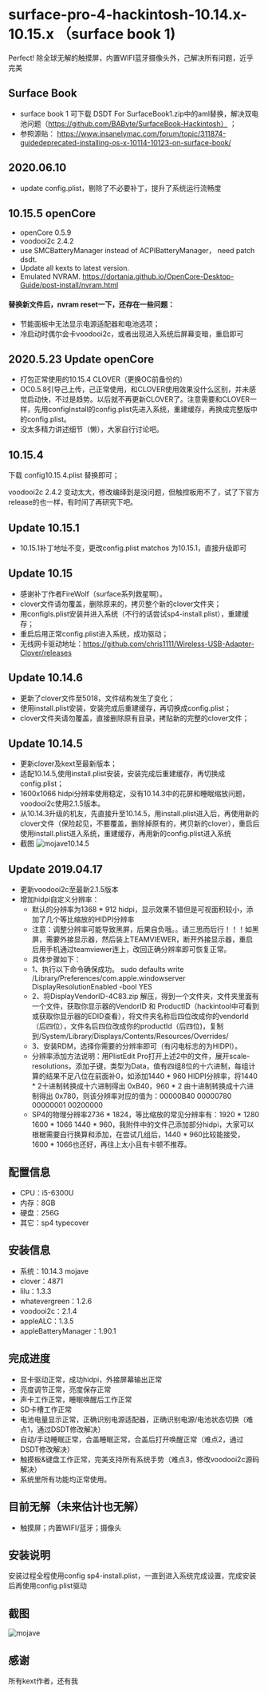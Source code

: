 # surface-pro-4-hackintosh-10.14.x-10.15.x （surface book 1)
Perfect! 除全球无解的触摸屏，内置WIFI蓝牙摄像头外，己解决所有问题，近乎完美
## Surface Book
* surface book 1 可下载 DSDT For SurfaceBook1.zip中的aml替换，解决双电池问题（https://github.com/BAByte/SurfaceBook-Hackintosh） ；
* 参照源贴： https://www.insanelymac.com/forum/topic/311874-guidedeprecated-installing-os-x-10114-10123-on-surface-book/
## 2020.06.10
* update config.plist，剔除了不必要补丁，提升了系统运行流畅度

## 10.15.5 openCore
* openCore 0.5.9
* voodooi2c 2.4.2
* use SMCBatteryManager instead of ACPIBatteryManager， need patch dsdt.
* Update all kexts to latest version.
* Emulated NVRAM. https://dortania.github.io/OpenCore-Desktop-Guide/post-install/nvram.html
#### 替换新文件后，nvram reset一下，还存在一些问题：
* 节能面板中无法显示电源适配器和电池选项；
* 冷启动时偶尔会卡voodooi2c，或者出现进入系统后屏幕变暗，重启即可

## 2020.5.23 Update openCore
* 打包正常使用的10.15.4 CLOVER（更换OC前备份的）
* OC0.5.8引导己上传，己正常使用，和CLOVER使用效果没什么区别，并未感觉启动快，不过是趋势。以后就不再更新CLOVER了。注意需要和CLOVER一样，先用configInstall的config.plist先进入系统，重建缓存，再换成完整版中的config.plist。
* 没太多精力讲述细节（懒），大家自行讨论吧。

## 10.15.4
下载 config10.15.4.plist 替换即可；

voodooi2c 2.4.2 变动太大，修改编绎到是没问题，但触控板用不了，试了下官方release的也一样，有时间了再研究下吧。
## Update 10.15.1
* 10.15.1补丁地址不变，更改config.plist matchos 为10.15.1，直接升级即可
## Update 10.15
* 感谢补丁作者FireWolf（surface系列救星啊）。
* clover文件请勿覆盖，删除原来的，拷贝整个新的clover文件夹；
* 用configIs.plist安装并进入系统（不行的话尝试sp4-install.plist），重建缓存；
* 重启后用正常config.plist进入系统，成功驱动； 
* 无线网卡驱动地址：https://github.com/chris1111/Wireless-USB-Adapter-Clover/releases 

## Update 10.14.6
* 更新了clover文件至5018，文件结构发生了变化；
* 使用install.plist安装，安装完成后重建缓存，再切换成config.plist；
* clover文件夹请勿覆盖，直接删除原有目录，拷贴新的完整的clover文件；
## Update 10.14.5
* 更新clover及kext至最新版本；
* 适配10.14.5,使用install.plist安装，安装完成后重建缓存，再切换成config.plist；
* 1600x1066 hidpi分辨率使用稳定，没有10.14.3中的花屏和睡眠缩放问题，voodooi2c使用2.1.5版本。
* 从10.14.3升级的机友，先直接升至10.14.5，用install.plist进入后，再使用新的clover文件（保险起见，不要覆盖，删除掉原有的，拷贝新的clover），重启后使用install.plist进入系统，重建缓存，再用新的config.plist进入系统
* 截图
![mojave10.14.5](https://github.com/bigsadan/surface-pro-4-hackintosh/blob/master/screenshot/mojave10.14.5.png)
## Update 2019.04.17
* 更新voodooi2c至最新2.1.5版本
* 增加hidpi自定义分辨率：
    * 默认的分辨率为1368 * 912 hidpi，显示效果不错但是可视面积较小，添加了几个等比缩放的HIDPI分辨率
    * 注意：调整分辨率可能导致黑屏，后果自负哦。。请三思而后行！！！如黑屏，需要外接显示器，然后装上TEAMVIEWER，断开外接显示器，重启后用手机通过teamviewer连上，改回正确分辨率即可恢复正常。
    * 具体步骤如下：
    * 1、执行以下命令确保成功。
    sudo defaults write /Library/Preferences/com.apple.windowserver DisplayResolutionEnabled -bool YES
    * 2、将DisplayVendorID-4C83.zip 解压，得到一个文件夹，文件夹里面有一个文件，获取你显示器的VendorID 和 ProductID（hackintool中可看到或获取你显示器的EDID查看），将文件夹名称后四位改成你的vendorId（后四位），文件名后四位改成你的productId（后四位)，复制到/System/Library/Displays/Contents/Resources/Overrides/
    * 3、安装RDM，选择你需要的分辨率即可（有闪电标志的为HIDPI）。
    * 分辨率添加方法说明：用PlistEdit Pro打开上述2中的文件，展开scale-resolutions，添加子键，类型为Data，值有四组8位的十六进制，每组计算的结果不足八位在前面补0，如添加1440 * 960 HIDPI分辨率，将1440 * 2十进制转换成十六进制得出 0xB40，960 * 2 由十进制转换成十六进制得出 0x780，则该分辨率对应的值为：00000B40 00000780 00000001 00200000
    * SP4的物理分辨率2736 * 1824，等比缩放的常见分辨率有：1920 * 1280    1600 * 1066    1440 * 960，我附件中的文件己添加部分hidpi，大家可以根椐需要自行换算和添加，在尝试几组后，1440 * 960比较能接受，1600 * 1066也还好，再往上太小且有卡顿不推荐。
## 配置信息
* CPU：i5-6300U
* 内存：8GB
* 硬盘：256G
* 其它：sp4 typecover
## 安装信息
* 系统：10.14.3 mojave
* clover：4871
* lilu：1.3.3
* whatevergreen：1.2.6
* voodooi2c：2.1.4
* appleALC：1.3.5
* appleBatteryManager：1.90.1
## 完成进度
* 显卡驱动正常，成功hidpi，外接屏幕输出正常
* 亮度调节正常，亮度保存正常
* 声卡工作正常，睡眠唤醒后工作正常
* SD卡槽工作正常
* 电池电量显示正常，正确识别电源适配器，正确识别电源/电池状态切换（难点1，通过DSDT修改解决）
* 自动/手动睡眠正常，合盖睡眠正常，合盖后打开唤醒正常（难点2，通过DSDT修改解决）
* 触摸板&键盘工作正常，完美支持所有系统手势（难点3，修改voodooi2c源码解决）
* 系统里所有功能均正常使用。
## 目前无解（未来估计也无解）
* 触摸屏；内置WIFI/蓝牙；摄像头
## 安装说明
安装过程全程使用config sp4-install.plist，一直到进入系统完成设置，完成安装后再使用config.plist驱动
## 截图
![mojave](https://github.com/bigsadan/surface-pro-4-hackintosh-10.14.3/blob/master/screenshot/mojave%2010143.jpg)
## 感谢
所有kext作者，还有我
